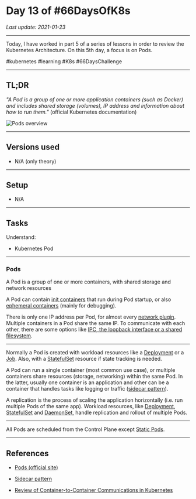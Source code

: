 # Day 13 of #66DaysOfK8s

_Last update: 2021-01-23_

---

Today, I have worked in part 5 of a series of lessons in order to review the Kubernetes Architecture.
On this 5th day, a focus is on Pods.

#kubernetes #learning #K8s #66DaysChallenge

---

## TL;DR

_"A Pod is a group of one or more application containers (such as Docker) and includes shared storage (volumes), IP address and information about how to run them."_ (official Kubernetes documentation)

![Pods overview](https://d33wubrfki0l68.cloudfront.net/fe03f68d8ede9815184852ca2a4fd30325e5d15a/98064/docs/tutorials/kubernetes-basics/public/images/module_03_pods.svg)

---

## Versions used

* N/A (only theory)

---

## Setup

* N/A

---

## Tasks

Understand:

* Kubernetes Pod

---

### Pods

A Pod is a group of one or more containers, with shared storage and network resources

A Pod can contain [init containers](https://github.com/jp-chl/66DaysOfK8s/tree/master/challenge/week02/day12) that run during Pod startup, or also [ephemeral containers](https://kubernetes.io/docs/concepts/workloads/pods/ephemeral-containers/) (mainly for debugging).

There is only one IP address per Pod, for almost every [network plugin](https://kubernetes.io/docs/concepts/cluster-administration/networking/). Multiple containers in a Pod share the same IP. To communicate with each other, there are some options like [IPC, the loopback interface or a shared filesystem](https://thenewstack.io/review-of-container-to-container-communications-in-kubernetes/).

---

Normally a Pod is created with workload resources like a [Deployment](https://kubernetes.io/docs/concepts/workloads/controllers/deployment/) or a [Job](https://kubernetes.io/docs/concepts/workloads/controllers/job/). Also, with a [StatefulSet](https://kubernetes.io/docs/concepts/workloads/controllers/statefulset/) resource if state tracking is needed.

A Pod can run a single container (most common use case), or multiple containers share resources (storage, networking) within the same Pod. In the latter, usually one container is an application and other can be a container that handles tasks like logging or traffic ([sidecar pattern](https://docs.microsoft.com/en-us/azure/architecture/patterns/sidecar)).

A replication is the process of scaling the application horizontally (i.e. run multiple Pods of the same app). Workload resources, like [Deployment](https://kubernetes.io/docs/concepts/workloads/controllers/deployment/), [StatefulSet](https://kubernetes.io/docs/concepts/workloads/controllers/statefulset/) and [DaemonSet](https://kubernetes.io/docs/concepts/workloads/controllers/daemonset), handle replication and rollout of multiple Pods.

---

All Pods are scheduled from the Control Plane except [Static Pods](https://kubernetes.io/docs/tasks/configure-pod-container/static-pod/).

---

## References

* [Pods (official site)](https://kubernetes.io/docs/concepts/workloads/pods/)

* [Sidecar pattern](https://docs.microsoft.com/en-us/azure/architecture/patterns/sidecar)

* [Review of Container-to-Container Communications in Kubernetes](https://thenewstack.io/review-of-container-to-container-communications-in-kubernetes/)
